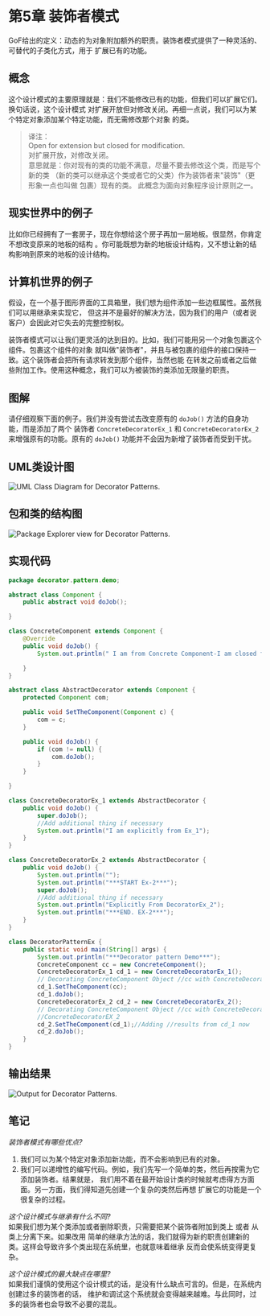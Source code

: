# 第5章 装饰者模式

GoF给出的定义：动态的为对象附加额外的职责。装饰者模式提供了一种灵活的、可替代的子类化方式，用于
扩展已有的功能。

## 概念
这个设计模式的主要原理就是：我们不能修改已有的功能，但我们可以扩展它们。换句话说，这个设计模式
对扩展开放但对修改关闭。再细一点说，我们可以为某个特定对象添加某个特定功能，而无需修改那个对象
的类。

> 译注：  
> Open for extension but closed for modification.  
> 对扩展开放，对修改关闭。  
> 意思就是：你对现有的类的功能不满意，尽量不要去修改这个类，而是写个新的类
（新的类可以继承这个类或者它的父类）作为装饰者来"装饰"（更形象一点也叫做 包裹）现有的类。
此概念为面向对象程序设计原则之一。  

## 现实世界中的例子

比如你已经拥有了一套房子，现在你想给这个房子再加一层地板。很显然，你肯定不想改变原来的地板的结构
。你可能既想为新的地板设计结构，又不想让新的结构影响到原来的地板的设计结构。

## 计算机世界的例子

假设，在一个基于图形界面的工具箱里，我们想为组件添加一些边框属性。虽然我们可以用继承来实现它，
但这并不是最好的解决方法，因为我们的用户（或者说 客户）会因此对它失去的完整控制权。  

装饰者模式可以让我们更灵活的达到目的。比如，我们可能用另一个对象包裹这个组件。包裹这个组件的对象
就叫做"装饰者"，并且与被包裹的组件的接口保持一致。这个装饰者会把所有请求转发到那个组件，当然也能
在转发之前或者之后做些附加工作。使用这种概念，我们可以为被装饰的类添加无限量的职责。

## 图解

请仔细观察下面的例子。我们并没有尝试去改变原有的 `doJob()` 方法的自身功能，而是添加了两个
装饰者 `ConcreteDecoratorEx_1` 和 `ConcreteDecoratorEx_2` 来增强原有的功能。原有的
`doJob()` 功能并不会因为新增了装饰者而受到干扰。

## UML类设计图

![UML Class Diagram for Decorator Patterns.](/images/chapter_05/1_DecoratorPatterns_UMLClassDiagram.jpg)

## 包和类的结构图

![Package Explorer view for Decorator Patterns.](/images/chapter_05/1_DecoratorPatterns_PackageExplorerView.jpg)

## 实现代码

```java
package decorator.pattern.demo;

abstract class Component {
    public abstract void doJob();

}

class ConcreteComponent extends Component {
    @Override
    public void doJob() {
        System.out.println(" I am from Concrete Component-I am closed for modification.");

    }
}

abstract class AbstractDecorator extends Component {
    protected Component com;

    public void SetTheComponent(Component c) {
        com = c;
    }

    public void doJob() {
        if (com != null) {
            com.doJob();
        }
    }

}

class ConcreteDecoratorEx_1 extends AbstractDecorator {
    public void doJob() {
        super.doJob();
        //Add additional thing if necessary
        System.out.println("I am explicitly from Ex_1");
    }
}

class ConcreteDecoratorEx_2 extends AbstractDecorator {
    public void doJob() {
        System.out.println("");
        System.out.println("***START Ex-2***");
        super.doJob();
        //Add additional thing if necessary
        System.out.println("Explicitly From DecoratorEx_2");
        System.out.println("***END. EX-2***");
    }
}

class DecoratorPatternEx {
    public static void main(String[] args) {
        System.out.println("***Decorator pattern Demo***");
        ConcreteComponent cc = new ConcreteComponent();
        ConcreteDecoratorEx_1 cd_1 = new ConcreteDecoratorEx_1();
        // Decorating ConcreteComponent Object //cc with ConcreteDecoratorEx_1
        cd_1.SetTheComponent(cc);
        cd_1.doJob();
        ConcreteDecoratorEx_2 cd_2 = new ConcreteDecoratorEx_2();
        // Decorating ConcreteComponent Object //cc with ConcreteDecoratorEx_1 &
        //ConcreteDecoratorEX_2
        cd_2.SetTheComponent(cd_1);//Adding //results from cd_1 now
        cd_2.doJob();
    }
}
```

## 输出结果

![Output for Decorator Patterns.](/images/chapter_05/1_DecoratorPatterns_Output.jpg)

## 笔记

_装饰者模式有哪些优点?_  
1. 我们可以为某个特定对象添加新功能，而不会影响到已有的对象。
2. 我们可以递增性的编写代码。例如，我们先写一个简单的类，然后再按需为它添加装饰者。结果就是，
我们用不着在最开始设计类的时候就考虑得方方面面。另一方面，我们得知道先创建一个复杂的类然后再想
扩展它的功能是一个很复杂的过程。


_这个设计模式与继承有什么不同?_  
如果我们想为某个类添加或者删除职责，只需要把某个装饰者附加到类上 或者 从类上分离下来。如果改用
简单的继承方法的话，我们就得为新的职责创建新的类。这样会导致许多个类出现在系统里，也就意味着继承
反而会使系统变得更复杂。

_这个设计模式的最大缺点在哪里?_  
如果我们谨慎的使用这个设计模式的话，是没有什么缺点可言的。但是，在系统内创建过多的装饰者的话，
维护和调试这个系统就会变得越来越难。与此同时，过多的装饰者也会导致不必要的混乱。

